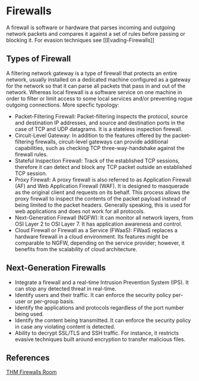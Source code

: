 # Firewalls

A firewall is software or hardware that parses incoming and outgoing network packets and compares it against a set of rules before passing or blocking it. For evasion techniques see [[Evading-Firewalls]]

## Types of Firewall

A filtering network gateway is a type of firewall that protects an entire network, usually installed on a dedicated machine configured as a gateway for the network so that it can parse all packets that pass in and out of the network. Whereas local firewall is a software service on one machine in order to filter or limit access to some local services and/or preventing rogue outgoing connections. More specfic typology:

-   Packet-Filtering Firewall: Packet-filtering inspects the protocol, source and destination IP addresses, and source and destination ports in the case of TCP and UDP datagrams. It is a stateless inspection firewall.
-   Circuit-Level Gateway: In addition to the features offered by the packet-filtering firewalls, circuit-level gateways can provide additional capabilities, such as checking TCP three-way-handshake against the firewall rules.
-   Stateful Inspection Firewall: Track of the established TCP sessions, therefore it can detect and block any TCP packet outside an established TCP session.
-   Proxy Firewall: A proxy firewall is also referred to as Application Firewall (AF) and Web Application Firewall (WAF). It is designed to masquerade as the original client and requests on its behalf. This process allows the proxy firewall to inspect the contents of the packet payload instead of being limited to the packet headers. Generally speaking, this is used for web applications and does not work for all protocols.
-   Next-Generation Firewall (NGFW): It can  monitor all network layers, from OSI Layer 2 to OSI Layer 7. It has application awareness and control. 
-   Cloud Firewall or Firewall as a Service (FWaaS): FWaaS replaces a hardware firewall in a cloud environment. Its features might be comparable to NGFW, depending on the service provider; however, it benefits from the scalability of cloud architecture. 

##  Next-Generation Firewalls

-   Integrate a firewall and a real-time Intrusion Prevention System (IPS). It can stop any detected threat in real-time.
-   Identify users and their traffic. It can enforce the security policy per-user or per-group basis.
-   Identify the applications and protocols regardless of the port number being used.
-   Identify the content being transmitted. It can enforce the security policy in case any violating content is detected.
-   Ability to decrypt SSL/TLS and SSH traffic. For instance, it restricts evasive techniques built around encryption to transfer malicious files.

## References

[THM Firewalls Room](https://tryhackme.com/room/redteamfirewalls)
